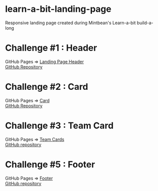 # learn-a-bit-landing-page  
Responsive landing page created during Mintbean's Learn-a-bit build-a-long  

# Challenge #1 : Header   
   GitHub Pages => [Landing Page Header](https://steeshmck.github.io/learn-a-bit-landing-page/header/index.html)  
   [GitHub Repository](https://github.com/SteeshMcK/learn-a-bit-landing-page/tree/main/header)  
   
# Challenge #2 : Card
   GitHub Pages => [Card](https://steeshmck.github.io/learn-a-bit-landing-page/card/index.html)  
   [GitHub Repository](https://github.com/SteeshMcK/learn-a-bit-landing-page/tree/main/card)
   
 # Challenge #3 : Team Card  
   GitHub Pages => [Team Cards](https://steeshmck.github.io/learn-a-bit-landing-page/teamCards/index.html)  
   [GitHub repository](https://github.com/SteeshMcK/learn-a-bit-landing-page/tree/main/teamCards)  
   
# Challenge #5 : Footer
   GitHub Pages => [Footer](https://steeshmck.github.io/learn-a-bit-landing-page/footer/index.html)  
   [GitHub repository](https://github.com/SteeshMcK/learn-a-bit-landing-page/tree/main/footer)  
   
